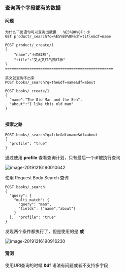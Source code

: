 

### 查询两个字段都有的数据

#### 问题

```
为什么下面语句可以查询出数据   %E5%B0%8F：小
GET product/_search?q=%E5%B0%8F&df=title&df=name

POST product/_create/1
{
	"name":"小西红柿",
    "title":"又大又红的西红柿"
}
=================================================

英文就查询不出来
POST books/_search?q=the&df=name&df=about

POST books/_create/1
{
  "name":"The Old Man and the Sea",
  "about":"I like this old man"
}


```

#### 探索之路

```
POST books/_search?q=like&df=name&df=about
{
  "profile": "true"
}
```

通过使用 **profile** 查看查询计划，只有最后一个df被执行查询

<img src="C:\Users\JackZhan\AppData\Roaming\Typora\typora-user-images\image-20191216190010642.png" alt="image-20191216190010642"  />

使用 Request Body Search 查询

```
POST books/_search
{
  "query": {
    "multi_match": {
      "query": "man",
      "fields": ["name","about"]
    }
  },  "profile": "true"
}
```

发现两个条件都执行了，但是使用的是 **或**

![image-20191216190916230](C:\Users\JackZhan\AppData\Roaming\Typora\typora-user-images\image-20191216190916230.png)

#### 猜测

使用URI查询的时候 **&df** 语法有问题或者不支持多字段